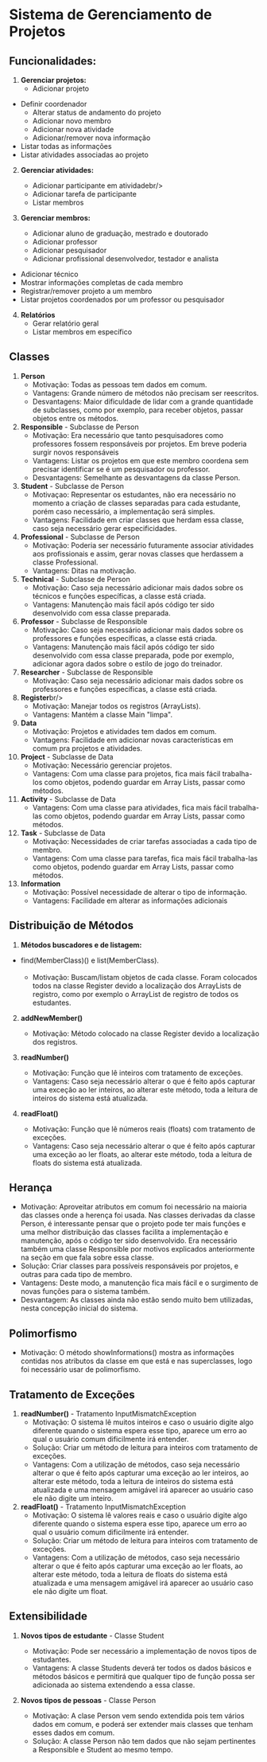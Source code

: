 # Sistema de Gerenciamento de Projetos
## Funcionalidades:
 1. **Gerenciar projetos:**<br/>
	- Adicionar projeto<br/>
  - Definir coordenador<br/>
	- Alterar status de andamento do projeto<br/>
	- Adicionar novo membro<br/>
	- Adicionar nova atividade<br/>
	- Adicionar/remover nova informação<br/>
  - Listar todas as informações<br/>
  - Listar atividades associadas ao projeto<br/>
			
 2. **Gerenciar atividades:**<br/>
	- Adicionar participante em atividadebr/>
	- Adicionar tarefa de participante<br/>
	- Listar membros<br/>
  
 3. **Gerenciar membros:**<br/>
	- Adicionar aluno de graduação, mestrado e doutorado<br/>
	- Adicionar professor<br/>
	- Adicionar pesquisador<br/>
	- Adicionar profissional desenvolvedor, testador e analista <br/>
  - Adicionar técnico <br/>
  - Mostrar informações completas de cada membro <br/>
  - Registrar/remover projeto a um membro <br/>
  - Listar projetos coordenados por um professor ou pesquisador<br/>
  
 4. **Relatórios**<br/>
	 - Gerar relatório geral<br/>
	 - Listar membros em específico<br/>

 

## Classes

 1. **Person**<br/>
	 - Motivação: Todas as pessoas tem dados em comum.<br/>
	 - Vantagens: Grande número de métodos não precisam ser reescritos.<br/>
	 -  Desvantagens: Maior dificuldade de lidar com a grande quantidade de subclasses, como por exemplo, para receber objetos, passar objetos entre os métodos.<br/>
 2. **Responsible** - Subclasse de Person<br/>
	-  Motivação: Era necessário que tanto pesquisadores como professores fossem responsáveis por projetos. Em breve poderia surgir novos responsáveis<br/>
	-  Vantagens: Listar os projetos em que este membro coordena sem precisar identificar se é um pesquisador ou professor.<br/>
	- Desvantagens: Semelhante as desvantagens da classe Person.<br/>
 3. **Student** - Subclasse de Person<br/>
	 - Motivaçao: Representar os estudantes, não era necessário no momento a criação de classes separadas para cada estudante, porém caso necessário, a implementação será simples.<br/>
	 - Vantagens: Facilidade em criar classes que herdam essa classe, caso seja necessário gerar especificidades.<br/>
 4. **Professional** - Subclasse de Person<br/>
	-  Motivação: Poderia ser necessário futuramente associar atividades aos profissionais e assim, gerar novas classes que herdassem a classe Professional.<br/>
	- Vantagens: Ditas na motivação.<br/>
 5. **Technical** - Subclasse de Person<br/>
	 - Motivação: Caso seja necessário adicionar mais dados sobre os técnicos e funções específicas, a classe está criada.<br/>
	 -  Vantagens: Manutenção mais fácil após código ter sido desenvolvido com essa classe preparada.
 6. **Professor** - Subclasse de Responsible<br/>
	- Motivação: Caso seja necessário adicionar mais dados sobre os professores e funções específicas, a classe está criada.<br/>
	-   Vantagens: Manutenção mais fácil após código ter sido desenvolvido com essa classe preparada, pode por exemplo, adicionar agora dados sobre o estilo de jogo do treinador.<br/>
 7. **Researcher** - Subclasse de Responsible<br/>
	- Motivação: Caso seja necessário adicionar mais dados sobre os professores e funções específicas, a classe está criada.<br/>
 8. **Register**br/>
	  - Motivação: Manejar todos os registros (ArrayLists).<br/>
	 -  Vantagens: Mantém a classe Main "limpa".<br/>
 9. **Data**<br/>
	 - Motivação: Projetos e atividades tem dados em comum.<br/>
	 -  Vantagens: Facilidade em adicionar novas características em comum pra projetos e atividades.<br/>
 10. **Project** - Subclasse de Data<br/>
	 -  Motivação: Necessário gerenciar projetos.<br/>
	 -  Vantagens: Com uma classe para projetos, fica mais fácil trabalha-los como objetos, podendo guardar em Array Lists, passar como métodos.<br/>
 11. **Activity** - Subclasse de Data<br/>
	 -  Vantagens: Com uma classe para atividades, fica mais fácil trabalha-las como objetos, podendo guardar em Array Lists, passar como métodos.<br/>
 12. **Task** - Subclasse de Data<br/>
		- Motivação: Necessidades de criar tarefas associadas a cada tipo de membro.<br/>
		-  Vantagens: Com uma classe para tarefas, fica mais fácil trabalha-las como objetos, podendo guardar em Array Lists, passar como métodos.<br/>
 13. **Information**
		- Motivação: Possível necessidade de alterar o tipo de informação.<br/>
		- Vantagens: Facilidade em alterar as informações adicionais<br/>

## Distribuição de Métodos

 1. **Métodos buscadores e de listagem:**<br/>
- find(MemberClass)() e list(MemberClass).<br/><br/>
	- Motivação: Buscam/listam objetos de cada classe. Foram colocados todos na classe Register devido a localização dos ArrayLists de registro, como por exemplo o ArrayList de registro de todos os estudantes.<br/>

 2. **addNewMember()**<br/>
	- Motivação: Método colocado na classe Register devido a localização dos registros.<br/>

3. **readNumber()**<br/>
	- Motivação: Função que lê inteiros com tratamento de exceções.<br/>
	- Vantagens: Caso seja necessário alterar o que é feito após capturar uma exceção ao ler inteiros, ao alterar este método, toda a leitura de inteiros do sistema está atualizada.<br/>
4. **readFloat()**<br/>
	- Motivação: Função que lê números reais (floats) com tratamento de exceções.<br/>
	- Vantagens: Caso seja necessário alterar o que é feito após capturar uma exceção ao ler floats, ao alterar este método, toda a leitura de floats do sistema está atualizada. 
 

## Herança<br/>


  - Motivação: Aproveitar atributos em comum foi necessário na maioria das classes onde a herença foi usada. Nas classes derivadas da classe Person, é interessante pensar que o projeto pode ter mais funções e uma melhor distribuição das classes facilita a implementação e manutenção, após o código ter sido desenvolvido. Era necessário também uma classe Responsible por motivos explicados anteriormente na seção em que fala sobre essa classe.<br/>
  - Solução: Criar classes para possíveis responsáveis por projetos, e outras para cada tipo de membro.
  - Vantagens: Deste modo, a manutenção fica mais fácil e o surgimento de novas funções para o sistema também.<br/>
 - Desvantagem: As classes ainda não estão sendo muito bem utilizadas, nesta concepção inicial do sistema.<br/>
 
## Polimorfismo <br/>
  - Motivação: O método showInformations() mostra as informações contidas nos atributos da classe em que está e nas superclasses, logo foi necessário usar de polimorfismo.

## Tratamento de Exceções<br/>
1. **readNumber()** - Tratamento InputMismatchException<br/>
	- Motivação: O sistema lê muitos inteiros e caso o usuário digite algo diferente quando o sistema espera esse tipo, aparece um erro ao qual o usuário comum dificilmente irá entender.<br/>
	- Solução: Criar um método de leitura para inteiros com tratamento de exceções.<br/>
	- Vantagens: Com a utilização de métodos, caso seja necessário alterar o que é feito após capturar uma exceção ao ler inteiros, ao alterar este método, toda a leitura de inteiros do sistema está atualizada e uma mensagem amigável irá aparecer ao usuário caso ele não digite um inteiro.<br/>
2. **readFloat()** - Tratamento InputMismatchException<br/>
	-  Motivação: O sistema lê valores reais e caso o usuário digite algo diferente quando o sistema espera esse tipo, aparece um erro ao qual o usuário comum dificilmente irá entender.<br/>
	- Solução: Criar um método de leitura para inteiros com tratamento de exceções.<br/>
	- Vantagens: Com a utilização de métodos, caso seja necessário alterar o que é feito após capturar uma exceção ao ler floats, ao alterar este método, toda a leitura de floats do sistema está atualizada e uma mensagem amigável irá aparecer ao usuário caso ele não digite um float.<br/>

## Extensibilidade<br/>

1. **Novos tipos de estudante** - Classe Student<br/>
	- Motivação: Pode ser necessário a implementação de novos tipos de estudantes.<br/>
	- Vantagens: A classe Students deverá ter todos os dados básicos e métodos básicos e permitirá que qualquer tipo de função possa ser adicionada ao sistema extendendo a essa classe.<br/>
	
2. **Novos tipos de pessoas** - Classe Person<br/>
	- Motivação: A clase Person vem sendo extendida pois tem vários dados em comum, e poderá ser extender mais classes que tenham esses dados em comum.<br/>
	- Solução: A classe Person não tem dados que não sejam pertinentes a Responsible e Student ao mesmo tempo.<br/>

